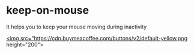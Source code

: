 # keep-on-mouse
It helps you to keep your mouse moving during inactivity


<a href="https://www.buymeacoffee.com/basanez86" target="_blank"><img src="https://cdn.buymeacoffee.com/buttons/v2/default-yellow.png height="200"></a>
